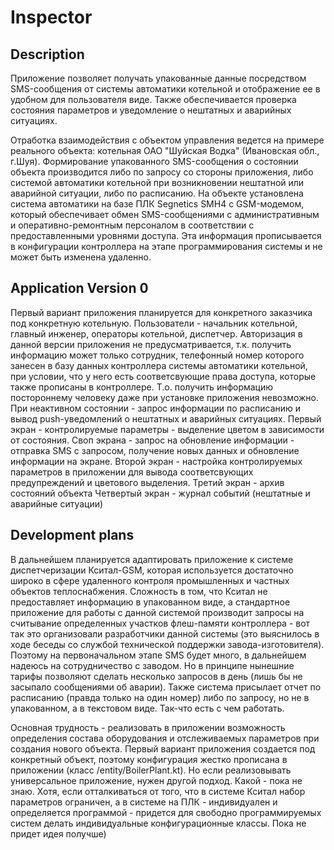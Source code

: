 # Inspector
## Description
Приложение позволяет получать упакованные данные посредством SMS-сообщения от системы автоматики котельной и отображение ее в удобном для пользователя виде. Также обеспечивается проверка состояния параметров и уведомление о нештатных и аварийных ситуациях.

Отработка взаимодействия с объектом управления ведется на примере реального объекта: котельная ОАО "Шуйская Водка" (Ивановская обл., г.Шуя). Формирование упакованного SMS-сообщения о состоянии объекта производится либо по запросу со стороны приложения, либо системой автоматики котельной при возникновении нештатной или аварийной ситуации, либо по расписанию.
На объекте установлена система автоматики на базе ПЛК Segnetics SMH4 с GSM-модемом, который обеспечивает обмен SMS-сообщениями с административным и оперативно-ремонтным персоналом в соответствии с предоставленными уровнями доступа. Эта информация прописывается в конфигурации контроллера на этапе программирования системы и не может быть изменена удаленно.

## Application Version 0
Первый вариант приложения планируется для конкретного заказчика под конкретную котельную. Пользователи - начальник котельной, главный инженер, операторы котельной, диспетчер.
Авторизация в данной версии приложения не предусматривается, т.к. получить информацию может только сотрудник, телефонный номер которого занесен в базу данных контроллера системы автоматики котельной, при условии, что у него есть соответсвующие права доступа, которые также прописаны в контроллере. Т.о. получить информацию постороннему человеку даже при установке приложения невозможно.
При неактивном состоянии - запрос информации по расписанию и вывод push-уведомлений о нештатных и аварийных ситуациях.
Первый экран - контролируемые параметры - выделение цветом в зависимости от состояния. Своп экрана - запрос на обновление информации - отправка SMS с запросом, получение новых данных и обновление информации на экране.
Второй экран - настройка контролируемых параметров в приложении для вывода соответсвующих предупреждений и цветового выделения.
Третий экран - архив состояний объекта
Четвертый экран - журнал событий (нештатные и аварийные ситуации)

## Development plans
В дальнейшем планируется адаптировать приложение к системе диспетчеризации Кситал-GSM, которая используется достаточно широко в сфере удаленного контроля промышленных и частных объектов теплоснабжения. Сложность в том, что Кситал не предоставляет информацию в упакованном виде, а стандартное приложение для работы с данной системой производит запросы на считывание определенных участков флеш-памяти контроллера - вот так это организовали разработчики данной системы (это выяснилось в ходе беседы со службой технической поддержки завода-изготовителя). 
Поэтому на первоначальном этапе SMS будет много, в дальнейшем надеюсь на сотрудничество с заводом. Но в принципе нынешние тарифы позволяют сделать несколько запросов в день (лишь бы не засыпало сообщениями об аварии). Также система присылает отчет по расписанию (правда только на один номер) либо по запросу, но не в упакованном, а в текстовом виде. Так-что есть с чем работать. 

Основная трудность - реализовать в приложении возможность определения состава оборудования и отслеживаемых параметров при создания нового объекта. Первый вариант приложения создается под конкретный объект, поэтому конфигурация жестко прописана в приложении (класс /entity/BoilerPlant.kt). Но если реализовывать универсальное приложение, нужен другой подход. Какой - пока не знаю.
Хотя, если отталкиваться от того, что в системе Кситал набор параметров ограничен, а в системе на ПЛК - индивидуален и определяется программой - придется для свободно программируемых систем делать индивидуальные конфигурационные классы. Пока не придет идея получше)